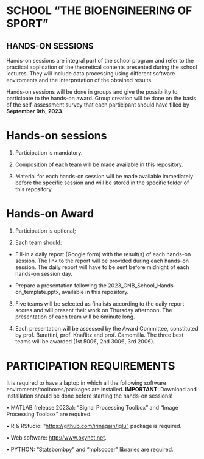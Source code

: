 # SCHOOL “THE BIOENGINEERING OF SPORT”
## HANDS-ON SESSIONS

Hands-on sessions are integral part of the school program and refer to the practical application of the theoretical contents presented during the school lectures. They will include data processing using different software enviroments and the interpretation of the obtained results.

Hands-on sessions will be done in groups and give the possibility to participate to the hands-on award.
Group creation will be done on the basis of the self-assessment survey that each participant should have filled by **September 9th, 2023**.

# Hands-on sessions
1)	Participation is mandatory.
   
1)	Composition of each team will be made available in this repository.
   
1)  Material for each hands-on session will be made available immediately before the specific session and will be stored in the specific folder of this repository.

# Hands-on Award
1) Participation is optional;
   
1) Each team should:
   
  - Fill-in a daily report (Google form) with the result(s) of each hands-on session. The link to the report will be provided during each hands-on session. The daily report will have to be sent before midnight of each hands-on session day.
    
  - Prepare a presentation following the 2023_GNB_School_Hands-on_template.pptx, available in this repository.
    
3) Five teams will be selected as finalists according to the daily report scores and will present their work on Thursday afternoon. The presentation of each team will be 6minute long.
   
3) Each presentation will be assessed by the Award Committee, constituted by prof. Burattini, prof. Knaflitz and prof. Camomilla. The three best teams will be awarded (1st 500€, 2nd 300€, 3rd 200€).

# PARTICIPATION REQUIREMENTS
It is required to have a laptop in which all the following software enviroments/toolboxes/packages are installed.
**IMPORTANT**: Download and installation should be done before starting the hands-on sessions!

•	MATLAB (release 2023a): “Signal Processing Toolbox” and “Image Processing Toolbox” are required.

•	R & RStudio: “https://github.com/irinagain/iglu” package is required.

•	Web software: http://www.oxynet.net.

•	PYTHON: “Statsbombpy” and “mplsoccer” libraries are required.

